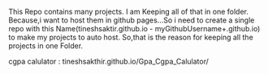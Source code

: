 This Repo contains many projects. I am Keeping all of that in one folder. Because,i want to host them in github pages...So i need to create  a single repo with this Name(tineshsaktir.github.io - myGithubUsername+.github.io) to make my projects to auto host. So,that is the reason for keeping all the projects in one Folder.

cgpa calulator : tineshsakthir.github.io/Gpa_Cgpa_Calulator/
